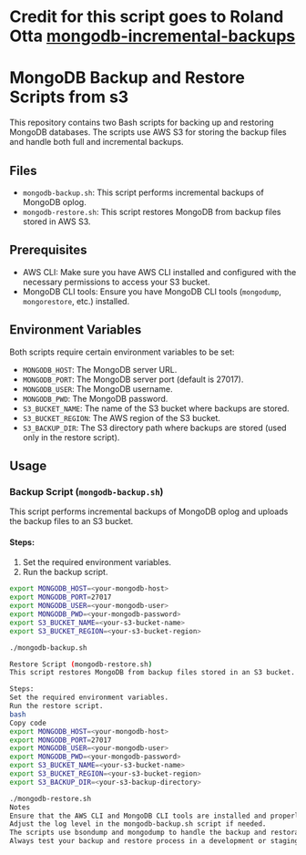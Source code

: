 # Credit for this script goes to Roland Otta [mongodb-incremental-backups](https://tech.willhaben.at/mongodb-incremental-backups-dff4c8f54d58) 

# MongoDB Backup and Restore Scripts from s3

This repository contains two Bash scripts for backing up and restoring MongoDB databases. The scripts use AWS S3 for storing the backup files and handle both full and incremental backups.

## Files

- `mongodb-backup.sh`: This script performs incremental backups of MongoDB oplog.
- `mongodb-restore.sh`: This script restores MongoDB from backup files stored in AWS S3.

## Prerequisites

- AWS CLI: Make sure you have AWS CLI installed and configured with the necessary permissions to access your S3 bucket.
- MongoDB CLI tools: Ensure you have MongoDB CLI tools (`mongodump`, `mongorestore`, etc.) installed.

## Environment Variables

Both scripts require certain environment variables to be set:

- `MONGODB_HOST`: The MongoDB server URL.
- `MONGODB_PORT`: The MongoDB server port (default is 27017).
- `MONGODB_USER`: The MongoDB username.
- `MONGODB_PWD`: The MongoDB password.
- `S3_BUCKET_NAME`: The name of the S3 bucket where backups are stored.
- `S3_BUCKET_REGION`: The AWS region of the S3 bucket.
- `S3_BACKUP_DIR`: The S3 directory path where backups are stored (used only in the restore script).

## Usage

### Backup Script (`mongodb-backup.sh`)

This script performs incremental backups of MongoDB oplog and uploads the backup files to an S3 bucket.

#### Steps:
1. Set the required environment variables.
2. Run the backup script.

```bash
export MONGODB_HOST=<your-mongodb-host>
export MONGODB_PORT=27017
export MONGODB_USER=<your-mongodb-user>
export MONGODB_PWD=<your-mongodb-password>
export S3_BUCKET_NAME=<your-s3-bucket-name>
export S3_BUCKET_REGION=<your-s3-bucket-region>

./mongodb-backup.sh

Restore Script (mongodb-restore.sh)
This script restores MongoDB from backup files stored in an S3 bucket. It performs a full restore if no previous backups are found, or an incremental restore if previous backups exist.

Steps:
Set the required environment variables.
Run the restore script.
bash
Copy code
export MONGODB_HOST=<your-mongodb-host>
export MONGODB_PORT=27017
export MONGODB_USER=<your-mongodb-user>
export MONGODB_PWD=<your-mongodb-password>
export S3_BUCKET_NAME=<your-s3-bucket-name>
export S3_BUCKET_REGION=<your-s3-bucket-region>
export S3_BACKUP_DIR=<your-s3-backup-directory>

./mongodb-restore.sh
Notes
Ensure that the AWS CLI and MongoDB CLI tools are installed and properly configured on the system where you run these scripts.
Adjust the log level in the mongodb-backup.sh script if needed.
The scripts use bsondump and mongodump to handle the backup and restoration of oplog entries.
Always test your backup and restore process in a development or staging environment before using it in production.